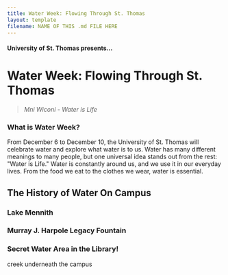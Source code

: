 ```yaml
---
title: Water Week: Flowing Through St. Thomas
layout: template
filename: NAME OF THIS .md FILE HERE
--- 
```


#### University of St. Thomas presents...

# Water Week: Flowing Through St. Thomas

> *Mni Wiconi - Water is Life*

### What is Water Week?
From December 6 to December 10, the University of St. Thomas will celebrate water and explore what water is to us. Water has many different meanings to many people, but one universal idea stands out from the rest: "Water is Life." Water is constantly around us, and we use it in our everyday lives. From the food we eat to the clothes we wear, water is essential. 

## The History of Water On Campus
### Lake Mennith

### Murray J. Harpole Legacy Fountain

### Secret Water Area in the Library! 
creek underneath the campus
